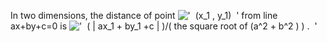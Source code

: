 In two dimensions, the distance of point
!['  (x\_1 , y\_1)  '](../dictionary/equation_images/1649.1..png) from
line ax+by+c=0 is
!['  ( | ax\_1 + by\_1 +c | )/( the square root of (a\^2 + b\^2 )
) .  '](../dictionary/equation_images/1649.2..png)
